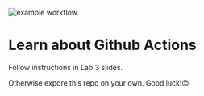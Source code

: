 ![example workflow](https://github.com/codeninjah/learn-country-quiz/actions/workflows/build-test-deploy.yml/badge.svg)

# Learn about Github Actions
Follow instructions in Lab 3 slides.

Otherwise expore this repo on your own. Good luck!😊
